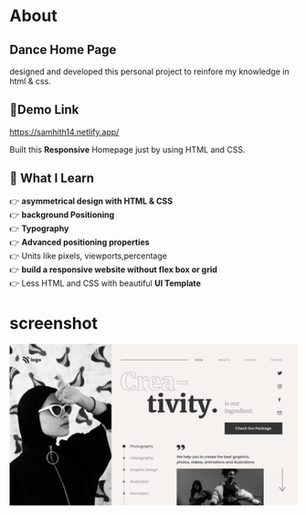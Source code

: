 # About

## Dance Home Page
designed and developed this personal project to reinfore my knowledge in html & css.

## 🔗Demo Link
https://samhith14.netlify.app/

Built this **Responsive** Homepage just by using HTML and CSS. 
<br>

## 📌 What I Learn

  👉 **asymmetrical design with HTML & CSS**  <br>
  👉 **background Positioning** <br>
  👉 **Typography**  <br> 
  👉 **Advanced positioning properties** <br>
  👉 Units like pixels, viewports,percentage  <br>
  👉 **build a responsive website without flex box or grid** <br>
  👉 Less HTML and CSS with beautiful **UI Template** <br>


# screenshot

![preview](./preview.png)